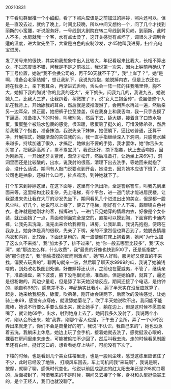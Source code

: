 20210831

下午看见群里推一个小甜甜，看了下照片应该是之前加过的婷婷，照片还可以，但是一直没去过，就约了晚上，时间比较晚，所以中间又想约一个，问了几个才找到丽斯的小蛮腰，听说服务好，一号线到大剧院在转二号线到黄贝岭，到丽斯，此时人不多，水房就我一个客，水有点太烫了，这开关感觉有点坏了，调很久才调到合适的温度，进大堂先坐下，大堂是白色的皮制沙发，才45她叫我进房，扫个充电宝进房。

发了房号来的很快，其实和我想象中出入比较大，年纪看起来比我大，长相不算出众，不过态度很不错，问我是不是之前找过，我说第一次来，因为上钟前再确认了下工号位置，她说“我不会换公司的，再干50天就不干了”，我“上岸了？”，她“是啊，准备会老家结婚”，想让我趴下，我说先抱抱，她脱掉内衣，但是上衣还在，跨在我身上，亲下我耳朵，再渐进式舌吻，舌头会一阵一阵的往我嘴里伸，胸不大，她抓下我的胸说“你的比我的还大”，亲下奶头，问我九几的，我说九五，她说她九二，比我大三岁，让我趴着，稍微按了下，说“女大三抱金砖”，说罢便整个人趴在我背上，开始舔我的耳朵，然后就是波推漫游了，会用热水再过一遍，然后亲另一边耳朵，换正面，她把裤子拉至膝盖，伏在我身上和我舌吻，我一只手去摸了下逼逼，准备指入下的时候，叫我别急，然后下去，舔大腿，接着含了口热水吸蛋，蛋蛋整个被热水包裹的感觉，很温暖，吸蛋吸了挺久的，可惜没舔弟弟，然后给我戴了个指套，准备抹油，我说先亲下妹妹，她便躺下，逼比较普通，还算干净，开展招式，她腿渐渐的夹住我的头，我一直手指继续深入下洞洞，只感觉水越来越多，持续加速了很久，才搞定，她做出不要的手势，我才罢休，她“你舌头太厉害了，把我舔高潮了，累不累宝贝”，我说还好，摘下指套，伏上去舌吻她，因为刚舔完，一开始还牙关紧闭，渐渐才松开，然后准备打，让她坐上来69打，洞洞里面还是比较酸的，出水，说我射的很高，清理下出去洗手，等她回来就抱了会，没什么话说，期间有人敲门说要点到开会，她没去，因为她本应该下班了，这公司也是抽象，还喊什么口号，扯点鸡汤，到钟她就下了。

打个车来到婷婷这里，在这下面等，这里有个派出所，全是警察警车，叫我先到里面来等，这里结构比较复杂，先上电梯，有个平台，进一道门禁才能进居民楼，让我混进来先让我在大厅的沙发先坐下，期间看见几个进进出出的美女，但是都一股风尘味，好几个，她说可以上楼了，便去了电梯，刚好有个人下来，戴眼镜白色衬衣，也许就是她刚才的客，指挥进门，一进门只见她穿的情趣内衣，好像是个女仆装，就正面挡了一点，背面和侧面完全是空的，直接可以摸到胸，下面穿的卡通内裤，让我先去洗澡，洗完出来会给我擦背，进房，让我趴着，我说先抱抱，便跨在我身上，她身体是真的很软，先亲了下嘴，亲的不激烈但也算舌到了，她脱去情趣内衣和内裤，比较瘦，下面还是粉的，亲一波便倒在床上抱着亲，她问"为什么加了这么久不来找"，我“加太多了，排不过来”，她“你一般去哪里比较多”，我“天水湾”，她“那边怎么样，什么收费”，我“最贵的好像也快到500了，还是低指数”，她”那你还去“，我“偷偷摸摸的反而刺激点”，她“男人好贱，服务好又便宜的不来找，偏要去玩贵的”，聊两句就亲一波，然后聊了聊天水9999的瓜，我说了她骗钱啥的，到处改名换图到处骗，好像婷婷还认识，之前也在夏威夷，不管了，继续亲下，准备操盘，亲下波波，腋下没毛很光滑，准备舔，但是她怕痒，就算了，逼还是很粉嫩的，两边少量毛，但是舔了半天她没啥反应，期间还接了个电话，是约钟的，她自称98的，感觉差不多，年纪确实比我小，舔了半天实在没反应就算了，起身，她来给我服务，舔蛋，吹弟弟，刚开始会转两下，后面吹的没啥感觉，让她骑上来69，感觉有点痔疮，就没舔她菊花了，吹了半天她说吹不出，我问能不能魔棒，她说不行要么手要么做出来，就让她手了，躺在边上，但是这时候不愿意亲嘴了，就让她69手，出水，射到她身上去了，她问我多久没射了，我说两个小时，刚从会所出来，她“我靠，刚那个客人也是，下午去了会所，弄了一个小时没弄出来就走了，你们不会是商量好的吧”，我说“不认识，我自己来的”，她也没急着去洗，我躺床上休息，她边上玩了会手机，接着她就去洗了，感觉挺没心眼的，裸着在房间里走来走去，可能被偷拍不少回了，然后叫我去洗，走的时候看见制服里还有白丝，挺好这口的，想看看她穿上啥样，可能没有下次了。

下楼的时候，也是看到几个美女往楼里走，也是一股风尘味，感觉这栋里应该住了不少，此时已经没了地铁， 打顺风车回去，车上司机问我“来玩啊”，我说是啊，按摩，就聊了聊，感慨时代变化，他说以前固戍那边的红太阳去年还是298就口爆的，后面被封了，可惜我来的不是时候，期间又去接了个客，身材和头型挺像寡王的，是个正经人，我们也就没聊了。

